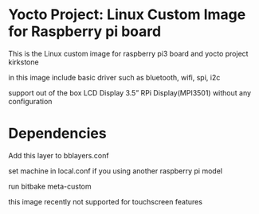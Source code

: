 Yocto Project: Linux Custom Image for Raspberry pi board
==============================================================================

This is the Linux custom image for raspberry pi3 board and yocto project kirkstone

in this image include basic driver such as bluetooth, wifi, spi, i2c

support out of the box LCD Display 3.5” RPi Display(MPI3501) without any configuration

Dependencies
============

Add this layer to bblayers.conf 

set machine in local.conf if you using another raspberry pi model

run bitbake meta-custom

this image recently not supported for touchscreen features
